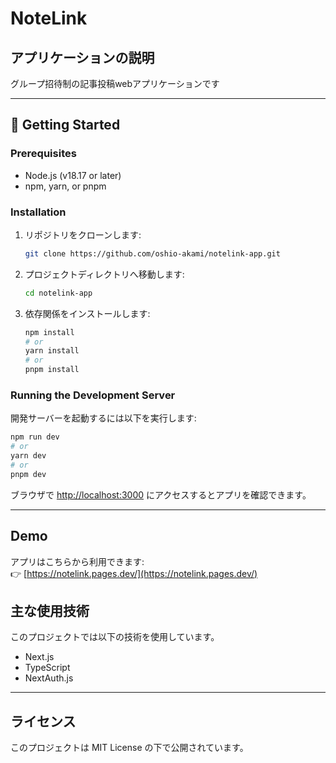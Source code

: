 # NoteLink

## アプリケーションの説明

グループ招待制の記事投稿webアプリケーションです

---

## 🚀 Getting Started

### Prerequisites

- Node.js (v18.17 or later)
- npm, yarn, or pnpm

### Installation

1. リポジトリをクローンします:
    ```bash
    git clone https://github.com/oshio-akami/notelink-app.git
    ```
2. プロジェクトディレクトリへ移動します:
    ```bash
    cd notelink-app
    ```
3. 依存関係をインストールします:
    ```bash
    npm install
    # or
    yarn install
    # or
    pnpm install
    ```

### Running the Development Server

開発サーバーを起動するには以下を実行します:

```bash
npm run dev
# or
yarn dev
# or
pnpm dev
```

ブラウザで [http://localhost:3000](http://localhost:3000) にアクセスするとアプリを確認できます。

---

## Demo

アプリはこちらから利用できます:  
👉 [https://notelink.pages.dev/](https://notelink.pages.dev/)

## 主な使用技術

このプロジェクトでは以下の技術を使用しています。

- Next.js 
- TypeScript
- NextAuth.js

---

## ライセンス

このプロジェクトは MIT License の下で公開されています。
